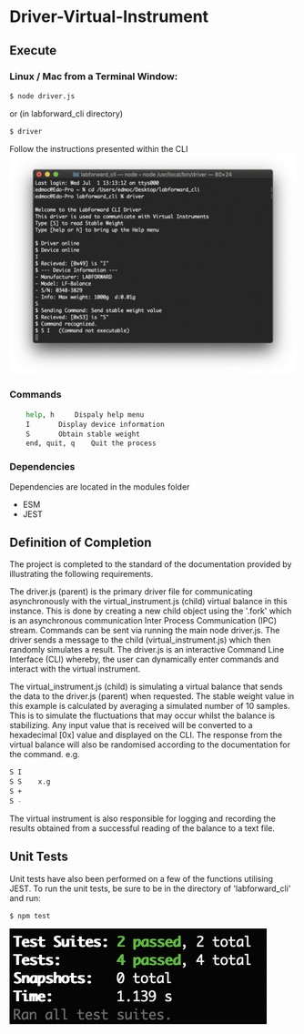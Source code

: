 # Driver-Virtual-Instrument
## Execute
### Linux / Mac from a Terminal Window:
```bash
$ node driver.js
```
or (in labforward_cli directory)
```bash
$ driver
``` 
Follow the instructions presented within the CLI
![alt text](https://github.com/Eduard53/Driver-Virtual-Instrument/blob/master/CLI.png)

	
### Commands
```bash
	help, h		Dispaly help menu
	I		Display device information
	S		Obtain stable weight
	end, quit, q	Quit the process
```
	
### Dependencies
Dependencies are located in the modules folder
* ESM
* JEST

## Definition of Completion

The project is completed to the standard of the documentation provided by illustrating the following requirements.

The driver.js (parent) is the primary driver file for communicating asynchronously with the virtual_instrument.js (child) virtual balance in this instance.
This is done by creating a new child object using the '.fork' which is an asynchronous communication Inter Process Communication (IPC) stream. Commands can 
be sent via running the main node driver.js. The driver sends a message to the child (virtual_instrument.js) which then randomly simulates a result. 
The driver.js is an interactive Command Line Interface (CLI) whereby, the user can dynamically enter commands and interact with the virtual instrument. 

The virtual_instrument.js (child) is simulating a virtual balance that sends the data to the driver.js (parent) when requested. The stable weight value in this 
example is calculated by averaging a simulated number of 10 samples. This is to simulate the fluctuations that may occur whilst the balance is stabilizing. Any 
input value that is received will be converted to a hexadecimal [0x] value and displayed on the CLI. The response from the virtual balance will also be randomised 
according to the documentation for the command. e.g. 
```bash
S I
S S    x.g
S +
S -
```
The virtual instrument is also responsible for logging and recording the results 
obtained from a successful reading of the balance to a text file.

## Unit Tests

Unit tests have also been performed on a few of the functions utilising JEST. 
To run the unit tests, be sure to be in the directory of 'labforward_cli' and run:
```bash
$ npm test
```
![alt text](https://github.com/Eduard53/Driver-Virtual-Instrument/blob/master/JEST.png)
